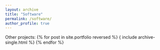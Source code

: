 ```yaml
---
layout: archive
title: "Software"
permalink: /software/
author_profile: true
---
```

Other projects:
{% for post in site.portfolio reversed %}
 { include archive-single.html %}
{% endfor %}
